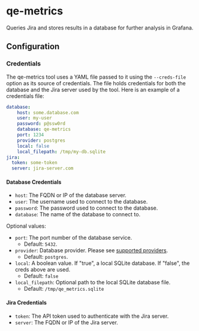 # qe-metrics

Queries Jira and stores results in a database for further analysis in Grafana.

<!-- TODO: Add step-by-step instructions for adding a service to the regular execution of this tool -->

## Configuration

### Credentials

The qe-metrics tool uses a YAML file passed to it using the `--creds-file` option as its source of credentials. The file
holds credentials for both the database and the Jira server used by the tool. Here is an example of a credentials file:

```yaml
database:
    host: some.database.com
    user: my-user
    password: p@ssw0rd
    database: qe-metrics
    port: 1234
    provider: postgres
    local: false
    local_filepath: /tmp/my-db.sqlite
jira:
  token: some-token
  server: jira-server.com
````

#### Database Credentials

- `host`: The FQDN or IP of the database server.
- `user`: The username used to connect to the database.
- `password`: The password used to connect to the database.
- `database`: The name of the database to connect to.

Optional values:

- `port`: The port number of the database service.
  - Default: `5432`.
- `provider`: Database provider. Please see [supported providers](https://ponyorm.readthedocs.io/en/latest/api_reference.html#supported-databases).
  - Default: `postgres`.
- `local`: A boolean value. If "true", a local SQLite database. If "false", the creds above are used.
  - Default: `false`
- `local_filepath`: Optional path to the local SQLite database file.
  - Default: `/tmp/qe_metrics.sqlite`

#### Jira Credentials

- `token`: The API token used to authenticate with the Jira server.
- `server`: The FQDN or IP of the Jira server.

<!-- TODO: Add configuration details for services and queries -->

<!-- TODO: Add DB schema and explanation -->

<!-- TODO: Add outline of how CI will work -->
